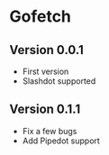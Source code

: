 # Gofetch

## Version 0.0.1

- First version
- Slashdot supported

## Version 0.1.1

- Fix a few bugs
- Add Pipedot support

